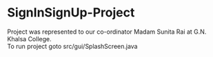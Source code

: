 # SignInSignUp-Project
Project was represented to our co-ordinator Madam Sunita Rai at G.N. Khalsa College.                       
To run project goto src/gui/SplashScreen.java
